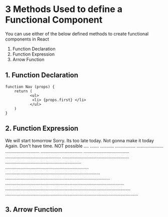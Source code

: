 # 3 Methods Used to define a Functional Component

You can use either of the below defined methods to create functional components in React

1. Function Declaration
2. Function Expression
3. Arrow Function


## 1. Function Declaration

```
function Nav (props) {
	return (
		   <ul>
			<li> {props.first} </li>
		   </ul>
	)
}
```

## 2. Function Expression
We will start tomorrow
Sorry. Its too late today. Not gonna make it today
Again. Don't have time. NOT possible
....
.......
...........
................
.....................
...........................
.................................
....................................
............................................
.....................................................
............................................................
..................................................................
...........................................................................
...................................................................................
..............................................................................................
...................................................................................................
.........................................................................................................


## 3. Arrow Function